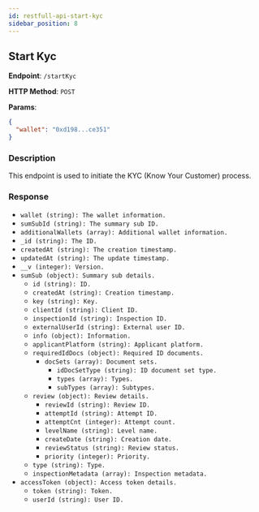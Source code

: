 ```yaml
---
id: restfull-api-start-kyc
sidebar_position: 8
---
```


## Start Kyc

**Endpoint**: `/startKyc`

**HTTP Method**: `POST`

**Params**:

```json
{
  "wallet": "0xd198...ce351"
}
```

### Description

This endpoint is used to initiate the KYC (Know Your Customer) process.

### Response

- `wallet (string): The wallet information.`
- `sumSubId (string): The summary sub ID.`
- `additionalWallets (array): Additional wallet information.`
- `_id (string): The ID.`
- `createdAt (string): The creation timestamp.`
- `updatedAt (string): The update timestamp.`
- `__v (integer): Version.`
- `sumSub (object): Summary sub details.`
  - `id (string): ID.`
  - `createdAt (string): Creation timestamp.`
  - `key (string): Key.`
  - `clientId (string): Client ID.`
  - `inspectionId (string): Inspection ID.`
  - `externalUserId (string): External user ID.`
  - `info (object): Information.`
  - `applicantPlatform (string): Applicant platform.`
  - `requiredIdDocs (object): Required ID documents.`
    - `docSets (array): Document sets.`
      - `idDocSetType (string): ID document set type.`
      - `types (array): Types.`
      - `subTypes (array): Subtypes.`
  - `review (object): Review details.`
    - `reviewId (string): Review ID.`
    - `attemptId (string): Attempt ID.`
    - `attemptCnt (integer): Attempt count.`
    - `levelName (string): Level name.`
    - `createDate (string): Creation date.`
    - `reviewStatus (string): Review status.`
    - `priority (integer): Priority.`
  - `type (string): Type.`
  - `inspectionMetadata (array): Inspection metadata.`
- `accessToken (object): Access token details.`
  - `token (string): Token.`
  - `userId (string): User ID.`
